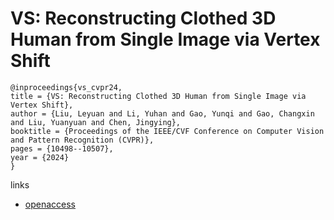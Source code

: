 # VS: Reconstructing Clothed 3D Human from Single Image via Vertex Shift

```
@inproceedings{vs_cvpr24,
title = {VS: Reconstructing Clothed 3D Human from Single Image via Vertex Shift},
author = {Liu, Leyuan and Li, Yuhan and Gao, Yunqi and Gao, Changxin and Liu, Yuanyuan and Chen, Jingying},
booktitle = {Proceedings of the IEEE/CVF Conference on Computer Vision and Pattern Recognition (CVPR)},
pages = {10498--10507},
year = {2024}
}
```

links
- [openaccess](https://openaccess.thecvf.com//content/CVPR2024/html/Liu_VS_Reconstructing_Clothed_3D_Human_from_Single_Image_via_Vertex_CVPR_2024_paper.html)
